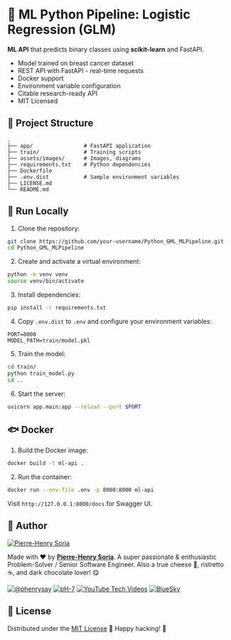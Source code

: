 # 🚀 ML Python Pipeline: Logistic Regression (GLM)

**ML API** that predicts binary classes using **scikit-learn** and FastAPI.

- Model trained on breast cancer dataset
- REST API with FastAPI - real-time requests
- Docker support
- Environment variable configuration
- Citable research-ready API
- MIT Licensed

## 📂 Project Structure

```plaintext
.
├── app/                # FastAPI application
├── train/              # Training scripts
├── assets/images/      # Images, diagrams
├── requirements.txt    # Python dependencies
├── Dockerfile
├── .env.dist           # Sample environment variables
├── LICENSE.md
└── README.md
```

## 🔋 Run Locally

1. Clone the repository:
```bash
git clone https://github.com/your-username/Python_GML_MLPipeline.git
cd Python_GML_MLPipeline
```

2. Create and activate a virtual environment:
```bash
python -m venv venv
source venv/bin/activate
```

3. Install dependencies:
```bash
pip install -r requirements.txt
```

4. Copy `.env.dist` to `.env` and configure your environment variables:
```env
PORT=8000
MODEL_PATH=train/model.pkl
```

5. Train the model:
```bash
cd train/
python train_model.py
cd ..
```

6. Start the server:
```bash
uvicorn app.main:app --reload --port $PORT
```

## 🐟 Docker

1. Build the Docker image:
```bash
docker build -t ml-api .
```

2. Run the container:
```bash
docker run --env-file .env -p 8000:8000 ml-api
```

Visit `http://127.0.0.1:8000/docs` for Swagger UI.


## 👋 Author

[![Pierre-Henry Soria](https://avatars0.githubusercontent.com/u/1325411?s=200)](https://ph7.me "Pierre-Henry Soria, Software Developer")

Made with ❤️ by **[Pierre-Henry Soria](https://pierrehenry.be)**. A super passionate & enthusiastic Problem-Solver / Senior Software Engineer. Also a true cheese 🧀, ristretto ☕️, and dark chocolate lover! 😋

[![@phenrysay](https://img.shields.io/badge/x-000000?style=for-the-badge&logo=x)](https://x.com/phenrysay "Follow Me on X")  [![pH-7](https://img.shields.io/badge/GitHub-100000?style=for-the-badge&logo=github&logoColor=white)](https://github.com/pH-7 "My GitHub")  [![YouTube Tech Videos](https://img.shields.io/badge/YouTube-FF0000?style=for-the-badge&logo=youtube&logoColor=white)](https://www.youtube.com/@pH7Programming/videos "My YouTube Tech Engineering Channel")  [![BlueSky](https://img.shields.io/badge/BlueSky-00A8E8?style=for-the-badge&logo=bluesky&logoColor=white)](https://bsky.app/profile/ph7s.bsky.social "Follow Me on BlueSky")

## 📄 License

Distributed under the [MIT License](LICENSE.md) 🎉 Happy hacking! 🤠
